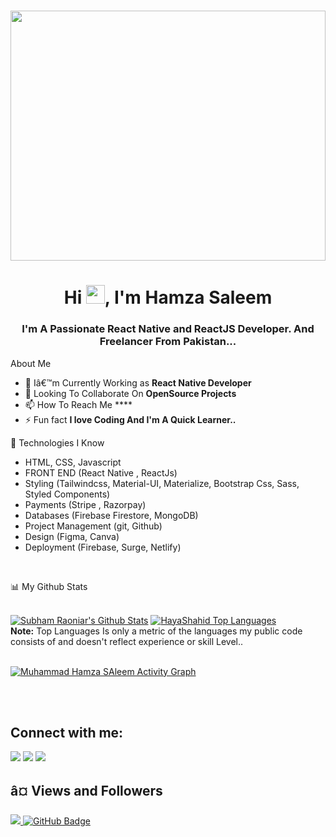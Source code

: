 <h1 align="center"><img src="https://w.wallhaven.cc/full/r2/wallhaven-r272r1.png" width="100%" height="400" ></h1>

<h1 align="center">Hi <img src="https://raw.githubusercontent.com/MartinHeinz/MartinHeinz/master/wave.gif" width="30px">, I'm Hamza Saleem</h1>
<h3 align="center">I'm A Passionate React Native and ReactJS Developer. And Freelancer From Pakistan...</h3>


 About Me
<!-- <div>Icons Made by <a href="https://www.freepik.com" title="Freepik">Freepik</a> From <a href="https://www.flaticon.com/" title="Flaticon">www.flaticon.com</a></div> -->


- 🌱 Iâ€™m Currently Working as **React Native Developer**
- 👯 Looking To Collaborate On **OpenSource Projects**
- 📫 How To Reach Me ****
- ⚡ Fun fact **I love Coding And I'm A Quick Learner..**

🚀 Technologies I Know

- HTML, CSS, Javascript
- FRONT END (React Native , ReactJs)
- Styling (Tailwindcss, Material-UI, Materialize, Bootstrap Css, Sass, Styled Components)
- Payments (Stripe , Razorpay)
- Databases (Firebase Firestore, MongoDB)
- Project Management (git, Github)
- Design (Figma, Canva)
- Deployment (Firebase, Surge, Netlify)
<br/>

📊 My Github Stats

  <br/>
    <a href="https://github.com/hamzasaleem2397/github-readme-stats"><img alt="Subham Raoniar's Github Stats" src="https://github-readme-stats.vercel.app/api?username=hamzasaleem2397&show_icons=true&count_private=true&theme=react&hide_border=true&bg_color=0D1117" /></a>
  <a href="https://github.com/hamzasaleem2397/github-readme-stats"><img alt="HayaShahid Top Languages" src="https://github-readme-stats.vercel.app/api/top-langs/?username=hamzasaleem2397&langs_count=8&count_private=true&layout=compact&theme=react&hide_border=true&bg_color=0D1117" /></a>
  <br/>
  <b>Note:</b> Top Languages Is only a metric of the languages my public code consists of and doesn't reflect experience or skill Level..


<br/>
<br/>

<a href="https://github.com/hamzasaleem2397/github-readme-activity-graph"><img alt="Muhammad Hamza SAleem Activity Graph" src="https://activity-graph.herokuapp.com/graph?username=hamzasaleem2397&bg_color=0D1117&color=5BCDEC&line=5BCDEC&point=FFFFFF&hide_border=true" /></a>

<br/>
<br/>

## Connect with me:
<p align="left">

<a href = "https://www.linkedin.com"><img src="https://img.icons8.com/fluent/48/000000/linkedin.png"/></a>
<a href = "https://www.instagram.com/"><img src="https://img.icons8.com/fluent/48/000000/instagram-new.png"/></a>
<a href = "https://www.facebook.com"><img src="https://img.icons8.com/color/48/000000/facebook.png"/></a>

</p>

## â¤ Views and Followers
<a href="https://github.com/Meghna-DAS/github-profile-views-counter">
    <img src="https://komarev.com/ghpvc/?username=hayashahid13dec">
</a>
<a href="https://github.com/developer-ayan?tab=followers"><img src="https://img.shields.io/github/followers/developer-ayan?label=Followers&style=social" alt="GitHub Badge"></a>
